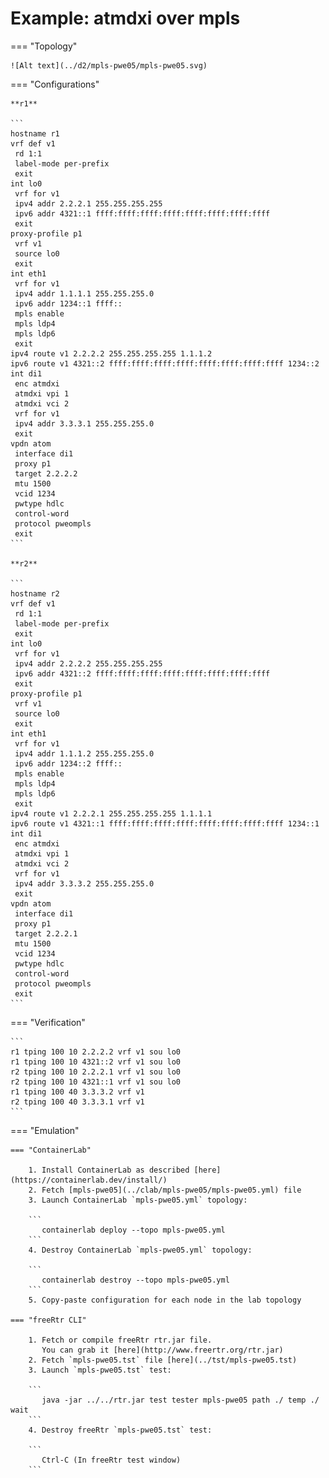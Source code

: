 # Example: atmdxi over mpls

=== "Topology"

    ![Alt text](../d2/mpls-pwe05/mpls-pwe05.svg)

=== "Configurations"

    **r1**

    ```
    hostname r1
    vrf def v1
     rd 1:1
     label-mode per-prefix
     exit
    int lo0
     vrf for v1
     ipv4 addr 2.2.2.1 255.255.255.255
     ipv6 addr 4321::1 ffff:ffff:ffff:ffff:ffff:ffff:ffff:ffff
     exit
    proxy-profile p1
     vrf v1
     source lo0
     exit
    int eth1
     vrf for v1
     ipv4 addr 1.1.1.1 255.255.255.0
     ipv6 addr 1234::1 ffff::
     mpls enable
     mpls ldp4
     mpls ldp6
     exit
    ipv4 route v1 2.2.2.2 255.255.255.255 1.1.1.2
    ipv6 route v1 4321::2 ffff:ffff:ffff:ffff:ffff:ffff:ffff:ffff 1234::2
    int di1
     enc atmdxi
     atmdxi vpi 1
     atmdxi vci 2
     vrf for v1
     ipv4 addr 3.3.3.1 255.255.255.0
     exit
    vpdn atom
     interface di1
     proxy p1
     target 2.2.2.2
     mtu 1500
     vcid 1234
     pwtype hdlc
     control-word
     protocol pweompls
     exit
    ```

    **r2**

    ```
    hostname r2
    vrf def v1
     rd 1:1
     label-mode per-prefix
     exit
    int lo0
     vrf for v1
     ipv4 addr 2.2.2.2 255.255.255.255
     ipv6 addr 4321::2 ffff:ffff:ffff:ffff:ffff:ffff:ffff:ffff
     exit
    proxy-profile p1
     vrf v1
     source lo0
     exit
    int eth1
     vrf for v1
     ipv4 addr 1.1.1.2 255.255.255.0
     ipv6 addr 1234::2 ffff::
     mpls enable
     mpls ldp4
     mpls ldp6
     exit
    ipv4 route v1 2.2.2.1 255.255.255.255 1.1.1.1
    ipv6 route v1 4321::1 ffff:ffff:ffff:ffff:ffff:ffff:ffff:ffff 1234::1
    int di1
     enc atmdxi
     atmdxi vpi 1
     atmdxi vci 2
     vrf for v1
     ipv4 addr 3.3.3.2 255.255.255.0
     exit
    vpdn atom
     interface di1
     proxy p1
     target 2.2.2.1
     mtu 1500
     vcid 1234
     pwtype hdlc
     control-word
     protocol pweompls
     exit
    ```

=== "Verification"

    ```
    r1 tping 100 10 2.2.2.2 vrf v1 sou lo0
    r1 tping 100 10 4321::2 vrf v1 sou lo0
    r2 tping 100 10 2.2.2.1 vrf v1 sou lo0
    r2 tping 100 10 4321::1 vrf v1 sou lo0
    r1 tping 100 40 3.3.3.2 vrf v1
    r2 tping 100 40 3.3.3.1 vrf v1
    ```

=== "Emulation"

    === "ContainerLab"

        1. Install ContainerLab as described [here](https://containerlab.dev/install/)  
        2. Fetch [mpls-pwe05](../clab/mpls-pwe05/mpls-pwe05.yml) file  
        3. Launch ContainerLab `mpls-pwe05.yml` topology:  

        ```
           containerlab deploy --topo mpls-pwe05.yml  
        ```
        4. Destroy ContainerLab `mpls-pwe05.yml` topology:  

        ```
           containerlab destroy --topo mpls-pwe05.yml  
        ```
        5. Copy-paste configuration for each node in the lab topology

    === "freeRtr CLI"

        1. Fetch or compile freeRtr rtr.jar file.  
           You can grab it [here](http://www.freertr.org/rtr.jar)  
        2. Fetch `mpls-pwe05.tst` file [here](../tst/mpls-pwe05.tst)  
        3. Launch `mpls-pwe05.tst` test:  

        ```
           java -jar ../../rtr.jar test tester mpls-pwe05 path ./ temp ./ wait
        ```
        4. Destroy freeRtr `mpls-pwe05.tst` test:  

        ```
           Ctrl-C (In freeRtr test window)
        ```

